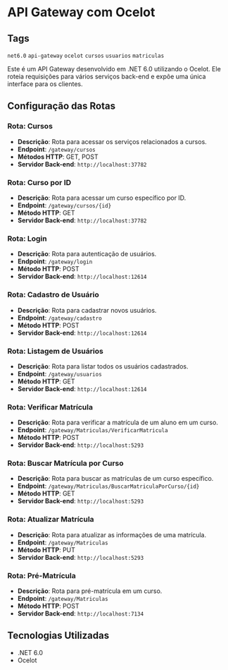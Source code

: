 # API Gateway com Ocelot

## Tags
`net6.0` `api-gateway` `ocelot` `cursos` `usuarios` `matriculas`

Este é um API Gateway desenvolvido em .NET 6.0 utilizando o Ocelot. Ele roteia requisições para vários serviços back-end e expõe uma única interface para os clientes.

## Configuração das Rotas

### Rota: Cursos
- **Descrição**: Rota para acessar os serviços relacionados a cursos.
- **Endpoint**: `/gateway/cursos`
- **Métodos HTTP**: GET, POST
- **Servidor Back-end**: `http://localhost:37782`

### Rota: Curso por ID
- **Descrição**: Rota para acessar um curso específico por ID.
- **Endpoint**: `/gateway/cursos/{id}`
- **Método HTTP**: GET
- **Servidor Back-end**: `http://localhost:37782`

### Rota: Login
- **Descrição**: Rota para autenticação de usuários.
- **Endpoint**: `/gateway/login`
- **Método HTTP**: POST
- **Servidor Back-end**: `http://localhost:12614`

### Rota: Cadastro de Usuário
- **Descrição**: Rota para cadastrar novos usuários.
- **Endpoint**: `/gateway/cadastro`
- **Método HTTP**: POST
- **Servidor Back-end**: `http://localhost:12614`

### Rota: Listagem de Usuários
- **Descrição**: Rota para listar todos os usuários cadastrados.
- **Endpoint**: `/gateway/usuarios`
- **Método HTTP**: GET
- **Servidor Back-end**: `http://localhost:12614`

### Rota: Verificar Matrícula
- **Descrição**: Rota para verificar a matrícula de um aluno em um curso.
- **Endpoint**: `/gateway/Matriculas/VerificarMatricula`
- **Método HTTP**: POST
- **Servidor Back-end**: `http://localhost:5293`

### Rota: Buscar Matrícula por Curso
- **Descrição**: Rota para buscar as matrículas de um curso específico.
- **Endpoint**: `/gateway/Matriculas/BuscarMatriculaPorCurso/{id}`
- **Método HTTP**: GET
- **Servidor Back-end**: `http://localhost:5293`

### Rota: Atualizar Matrícula
- **Descrição**: Rota para atualizar as informações de uma matrícula.
- **Endpoint**: `/gateway/Matriculas`
- **Método HTTP**: PUT
- **Servidor Back-end**: `http://localhost:5293`

### Rota: Pré-Matrícula
- **Descrição**: Rota para pré-matrícula em um curso.
- **Endpoint**: `/gateway/Matriculas`
- **Método HTTP**: POST
- **Servidor Back-end**: `http://localhost:7134`

## Tecnologias Utilizadas

- .NET 6.0
- Ocelot
